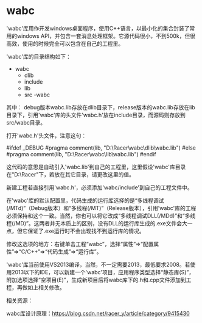 # wabc
'wabc'库用作开发windows桌面程序，使用C++语言，以最小化的集合封装了常用的windows API，并包含一套消息处理框架。它源代码很小，不到500k，但很高效，使用的时候完全可以包含在自己的工程里。

'wabc'库的目录结构如下：

- wabc
  - dlib
  - include
  - lib
  - src
    -wabc

其中：
debug版本wabc.lib存放在dlib目录下，release版本的wabc.lib存放在lib目录下，引用'wabc'库的头文件'wabc.h'放在include目录，而源码则存放到src/wabc目录。

打开'wabc.h'头文件，注意这句：

#ifdef _DEBUG
#pragma comment(lib, "D:\\Racer\\wabc\\dlib\\wabc.lib")
#else
#pragma comment(lib, "D:\\Racer\\wabc\\lib\\wabc.lib")
#endif

这代码的意思是自动引入'wabc.lib'到自己的工程里，这里假设'wabc'库目录在"D:\Racer"下，若放在其它目录，请更改这里的值。

新建工程若直接引用'wabc.h'，必须添加'wabc/include'到自己的工程文件中。

在'wabc'库的默认配置里，代码生成的运行库选择的是“多线程调试(/MTd)”（Debug版本）和“多线程(/MT)”（Release版本），引用'wabc'库的工程必须保持和这个一致。当然，你也可以将它改成“多线程调试DLL(/MDd)”和“多线程(/MD)”。这两者并无本质上的区别，没有DLL的运行库生成的.exe文件会大一点，但它保证了.exe运行时不会出现找不到运行库的情况。

修改这选项的地方：右键单击工程“wabc”，选择“属性”=>“配置属性”=>“C/C++”=>“代码生成”=>“运行库”。

'wabc'库当前使用VS2013编译，当然，不一定需要2013，最低要求2008。若使用2013以下的IDE，可以新建一个'wabc'项目，应用程序类型选择“静态库(S)”，附加选项选择“空项目(E)”，生成新项目后将wabc库下的.h和.cpp文件添加到工程，再做如上相关修改。

相关资源：

wabc库设计原理：https://blog.csdn.net/racer_y/article/category/9415430
